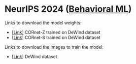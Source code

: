 # NeurIPS 2024 ([Behavioral ML](https://sites.google.com/view/behavioralml/))

Links to download the model weights:
- [[Link]](https://osf.io/download/qdres/) CORnet-Z trained on DeWind dataset
- [[Link](https://osf.io/download/5jq4n/)] CORnet-S trained on DeWind dataset

Links to download the images to train the model:
- [[Link](https://files.osf.io/v1/resources/6gdfu/providers/osfstorage/66e16af872b893a38e459e9e/?zip=)] DeWind dataset
